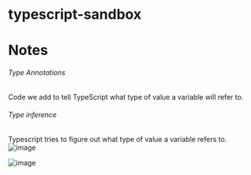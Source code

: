 # typescript-sandbox




# Notes

###### Type Annotations
Code we add to tell TypeScript what type of value a variable will refer to. 
###### Type inference
Typescript tries to figure out what type of value a variable refers to. 
![image](https://user-images.githubusercontent.com/31515792/112571359-7cf19d80-8dad-11eb-8b58-22f16553ae34.png)

![image](https://user-images.githubusercontent.com/31515792/112573774-921cfb00-8db2-11eb-8c1f-f4f43b352c00.png)

